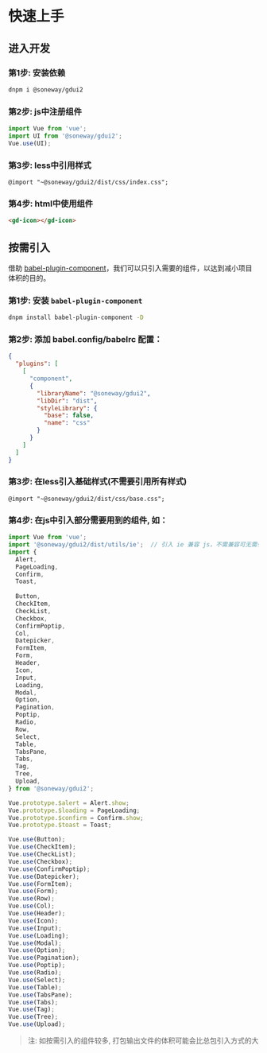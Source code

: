 # 快速上手

## 进入开发

### 第1步: 安装依赖
```bash
dnpm i @soneway/gdui2
```

### 第2步: js中注册组件
```javascript
import Vue from 'vue';
import UI from '@soneway/gdui2';
Vue.use(UI);
```

### 第3步: less中引用样式
```less
@import "~@soneway/gdui2/dist/css/index.css";
```

### 第4步: html中使用组件
```html
<gd-icon></gd-icon>
```

## 按需引入

借助 [babel-plugin-component](https://www.npmjs.com/package/babel-plugin-component)，我们可以只引入需要的组件，以达到减小项目体积的目的。

### 第1步: 安装 `babel-plugin-component`
```bash
dnpm install babel-plugin-component -D
```

### 第2步: 添加 babel.config/babelrc 配置：
```json
{
  "plugins": [
    [
      "component",
      {
        "libraryName": "@soneway/gdui2",
        "libDir": "dist",
        "styleLibrary": {
          "base": false, 
          "name": "css"
        }
      }
    ]
  ]
}
```

### 第3步: 在less引入基础样式(不需要引用所有样式)
```less
@import "~@soneway/gdui2/dist/css/base.css";
```

### 第4步: 在js中引入部分需要用到的组件, 如：
```js
import Vue from 'vue';
import '@soneway/gdui2/dist/utils/ie';  // 引入 ie 兼容 js，不需兼容可无需引入
import {
  Alert,
  PageLoading,
  Confirm,
  Toast,
  
  Button,
  CheckItem,
  CheckList,
  Checkbox,
  ConfirmPoptip,
  Col,
  Datepicker,
  FormItem,
  Form,
  Header,
  Icon,
  Input,
  Loading,
  Modal,
  Option,
  Pagination,
  Poptip,
  Radio,
  Row,
  Select,
  Table,
  TabsPane,
  Tabs,
  Tag,
  Tree,
  Upload,
} from '@soneway/gdui2';

Vue.prototype.$alert = Alert.show;
Vue.prototype.$loading = PageLoading;
Vue.prototype.$confirm = Confirm.show;
Vue.prototype.$toast = Toast;

Vue.use(Button);
Vue.use(CheckItem);
Vue.use(CheckList);
Vue.use(Checkbox);
Vue.use(ConfirmPoptip);
Vue.use(Datepicker);
Vue.use(FormItem);
Vue.use(Form);
Vue.use(Row);
Vue.use(Col);
Vue.use(Header);
Vue.use(Icon);
Vue.use(Input);
Vue.use(Loading);
Vue.use(Modal);
Vue.use(Option);
Vue.use(Pagination);
Vue.use(Poptip);
Vue.use(Radio);
Vue.use(Select);
Vue.use(Table);
Vue.use(TabsPane);
Vue.use(Tabs);
Vue.use(Tag);
Vue.use(Tree);
Vue.use(Upload);

```

> 注: 如按需引入的组件较多, 打包输出文件的体积可能会比总包引入方式的大
